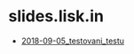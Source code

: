 # slides.lisk.in

- [2018-09-05\_testovani\_testu](https://cdn.rawgit.com/liskin/slides.lisk.in/454b94b7b16c9d9ce1ade160e332480fad211682/2018-09-05_testovani_testu.web.html)
